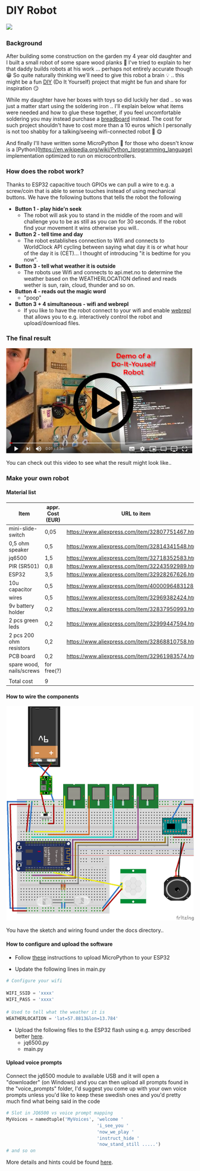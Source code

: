 # DIY Robot

<img src="https://vignette.wikia.nocookie.net/kalleankasverige/images/7/73/Oppfinnar-Jocke.gif/revision/latest?cb=20130720090538&path-prefix=sv" width="80">

### Background
After building some construction on the garden my 4 year old daughter and I built a small robot of some spare wood planks :hammer: 
I've tried to explain to her that daddy builds robots at his work ... perhaps not entirely accurate though :grin:
So quite naturally thinking we'll need to give this robot a brain :bulb: .. this might be a fun [DIY](https://en.wikipedia.org/wiki/Do_it_yourself) (Do It Yourself) project
that might be fun and share for inspiration :smirk:

While my daughter have her boxes with toys so did luckily her dad .. so was just a matter start using the soldering iron ..
I'll explain below what items were needed and how to glue these together, 
if you feel uncomfortable soldering you may instead purchase a [breadboard](https://www.aliexpress.com/item/1893684840.html) instead.
The cost for such project shouldn't have to cost more than a 10 euros which I personally is not too shabby for a talking/seeing wifi-connected robot :money_with_wings: :yum:

And finally I'll have written some MicroPython :snake: for those who doesn't know is a [Python](https://en.wikipedia.org/wiki/Python_(programming_language)
implementation optimized to run on microcontrollers. 

### How does the robot work?
Thanks to ESP32 capacitive touch GPIOs we can pull a wire to e.g. a screw/coin that is able to sense touches instead of using mechanical buttons.
We have the following buttons that tells the robot the following

- **Button 1 - play hide'n seek**
    - The robot will ask you to stand in the middle of the room and will challenge you to be as still as you can for 30 seconds.
    If the robot find your movement it wins otherwise you will..
- **Button 2 - tell time and day**
    - The robot establishes connection to Wifi and connects to WorldClock API cycling between saying what day it is or what hour of the day it is (CET)... I thought of introducing "it is bedtime for you now".
- **Button 3 - tell what weather it is outside**
    - The robots use Wifi and connects to api.met.no to determine the weather based on the WEATHERLOCATION defined and reads wether is sun, rain, cloud, thunder and so on.
- **Button 4 - reads out the magic word**
    - "poop"
- **Button 3 + 4 simultaneous - wifi and webrepl**
    - If you like to have the robot connect to your wifi and enable [webrepl](https://docs.micropython.org/en/latest/esp8266/tutorial/repl.html) that allows you to e.g. interactively control the robot and upload/download files.
      

### The final result

<a href="https://www.youtube.com/watch?v=Bjfdz-HMM34&cc_lang_pref=en"><img src="https://github.com/engdan77/diy_robot/raw/master/docs/play.png" width="500"></a>

You can check out this video to see what the result might look like..


### Make your own robot


#### Material list

| ﻿Item                    	| appr. Cost (EUR) 	| URL to item                                        	|
|-------------------------	|------------------	|----------------------------------------------------	|
| mini-slide-switch       	| 0,05             	| https://www.aliexpress.com/item/32807751467.html   	|
| 0,5 ohm speaker         	| 0,5              	| https://www.aliexpress.com/item/32814341548.html   	|
| jq6500                  	| 1,5              	| https://www.aliexpress.com/item/32718352583.html   	|
| PIR (SR501)             	| 0,8              	| https://www.aliexpress.com/item/32243592989.html   	|
| ESP32                   	| 3,5              	| https://www.aliexpress.com/item/32928267626.html   	|
| 10u capacitor           	| 0,5              	| https://www.aliexpress.com/item/4000096483128.html 	|
| wires                   	| 0,5              	| https://www.aliexpress.com/item/32969382424.html   	|
| 9v battery holder       	| 0,2              	| https://www.aliexpress.com/item/32837950993.html   	|
| 2 pcs green leds        	| 0,2              	| https://www.aliexpress.com/item/32999447594.html   	|
| 2 pcs 200 ohm resistors 	| 0,2              	| https://www.aliexpress.com/item/32868810758.html   	|
| PCB board               	| 0,2              	| https://www.aliexpress.com/item/32961983574.html   	|
| spare wood, nails/screws  | for free(?)       |                                                    	|
|                         	|                  	|                                                    	|
| Total cost              	| 9                	|                                                    	|

#### How to wire the components

<a href="https://github.com/engdan77/diy_robot/raw/master/docs/robot_sketch.png"><img src="https://github.com/engdan77/diy_robot/raw/master/docs/robot_sketch.png" width="600"></a>

You have the sketch and wiring found under the docs directory..


#### How to configure and upload the software

- Follow [these](https://docs.micropython.org/en/latest/esp32/tutorial/intro.html) instructions to upload MicroPython to your ESP32

- Update the following lines in main.py

```python
# Configure your wifi

WIFI_SSID = 'xxxx'
WIFI_PASS = 'xxxx'

# Used to tell what the weather it is
WEATHERLOCATION = 'lat=57.8813&lon=13.784'
```

- Upload the following files to the ESP32 flash using e.g. ampy described better [here](https://boneskull.com/micropython-on-esp32-part-1/).
    - jq6500.py
    - main.py


#### Upload voice prompts

Connect the jq6500 module to available USB and it will open a "downloader" (on Windows) and you can then
upload all prompts found in the "voice_prompts" folder, I'd suggest you come up with your own voice prompts unless you'd like to keep these swedish ones and you'd pretty much find what being said in the code

```python
# Slot in JQ6500 vs voice prompt mapping
MyVoices = namedtuple('MyVoices', 'welcome '
                                  'i_see_you '
                                  'now_we_play '
                                  'instruct_hide '
                                  'now_stand_still .....')
# and so on
```
More details and hints could be found [here](https://sparks.gogo.co.nz/jq6500/index.html).


